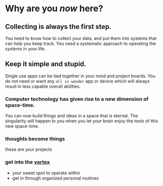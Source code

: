 # Why are you _now_ __here__?

## Collecting is always the first step.

You need to know how to collect your data, and put them into systems that can help you keep track.  You need a systematic approach to operating the systems in your life.


## Keep it simple and stupid.

Single use apps can be tied together in your mind and project boards.  You do not need or want any `all in wonder` app or device which will always result in less capable overall abilities. 

### Computer technology has given rise to a new dimension of space-time.  
You can now build things and ideas in a space that is eternal.  The singularity will happen to you when you let your brain enjoy the tools of this new space-time.

### thoughts become things
these are your projects

### get into the [vortex](https://www.youtube.com/watch?v=ML4WaQZD1Ms)
- your sweet spot to operate within
- get in through organized personal routines
